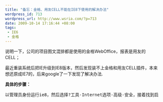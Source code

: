 ```yaml
--- 
title: "备忘：金格、用友CELL不能在IE8下使用的解决办法"
wordpress_id: 713
wordpress_url: http://www.wsria.com/?p=713
date: 2009-10-14 17:16:44 +08:00
tags: 
 - IE6
 - 金格
---
```

说明一下，公司的项目图文混排都是使用的金格WebOffice，报表是用友的CELL；

最近重装系统后把IE升级到IE8版本，然后发现装不上金格和用友CELL插件，本来想还原成IE7的，后来google了一下发现了解决办法.

<strong>具体的步骤：</strong>
<pre>以管理员身份运行ie8，然后选择?工具-Internet选项-高级-安全，接着找到启用内存保护帮助减少联机攻击，把前面的勾勾去掉，再选择确定，然后重新打开ie8进入页面就可以用了。</pre>
